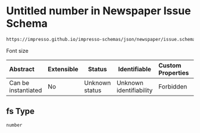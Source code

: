 # Untitled number in Newspaper Issue Schema

```txt
https://impresso.github.io/impresso-schemas/json/newspaper/issue.schema.json#/properties/s/items/properties/fs
```

Font size


| Abstract            | Extensible | Status         | Identifiable            | Custom Properties | Additional Properties | Access Restrictions | Defined In                                                             |
| :------------------ | ---------- | -------------- | ----------------------- | :---------------- | --------------------- | ------------------- | ---------------------------------------------------------------------- |
| Can be instantiated | No         | Unknown status | Unknown identifiability | Forbidden         | Allowed               | none                | [issue.schema.json\*](../out/issue.schema.json "open original schema") |

## fs Type

`number`
